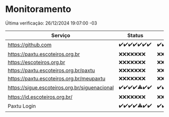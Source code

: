 # Monitoramento

Última verificação: 26/12/2024 19:07:00 -03

|Serviço|Status|Últimas 24h|
|---|---|---|
|https://github.com|<span title="2024-12-19: OK=23">✔️</span><span title="2024-12-20: OK=23">✔️</span><span title="2024-12-21: OK=23">✔️</span><span title="2024-12-22: OK=23">✔️</span><span title="2024-12-23: OK=23">✔️</span><span title="2024-12-24: OK=23">✔️</span><span title="2024-12-25: OK=21">✔️</span>|<span title="25/12/2024 19:07:00 -03 : 200">✔️</span><span title="25/12/2024 20:07:00 -03 : 200">✔️</span><span title="25/12/2024 21:40:00 -03 : 200">✔️</span><span title="25/12/2024 23:09:00 -03 : 200">✔️</span><span title="26/12/2024 00:13:00 -03 : 200">✔️</span><span title="26/12/2024 01:10:00 -03 : 200">✔️</span><span title="26/12/2024 02:08:00 -03 : 200">✔️</span><span title="26/12/2024 03:12:00 -03 : 200">✔️</span><span title="26/12/2024 04:08:00 -03 : 200">✔️</span><span title="26/12/2024 05:11:00 -03 : 200">✔️</span><span title="26/12/2024 06:08:00 -03 : 200">✔️</span><span title="26/12/2024 07:08:00 -03 : 200">✔️</span><span title="26/12/2024 08:06:00 -03 : 200">✔️</span><span title="26/12/2024 09:15:00 -03 : 200">✔️</span><span title="26/12/2024 10:15:00 -03 : 200">✔️</span><span title="26/12/2024 11:07:00 -03 : 200">✔️</span><span title="26/12/2024 12:07:00 -03 : 200">✔️</span><span title="26/12/2024 13:09:00 -03 : 200">✔️</span><span title="26/12/2024 14:06:00 -03 : 200">✔️</span><span title="26/12/2024 15:11:00 -03 : 200">✔️</span><span title="26/12/2024 16:05:00 -03 : 200">✔️</span><span title="26/12/2024 17:08:00 -03 : 200">✔️</span><span title="26/12/2024 18:07:00 -03 : 200">✔️</span><span title="26/12/2024 19:07:00 -03 : 200">✔️</span>|
|https://paxtu.escoteiros.org.br|<span title="2024-12-19: Falhas=23">❌</span><span title="2024-12-20: Falhas=23">❌</span><span title="2024-12-21: Falhas=23">❌</span><span title="2024-12-22: Falhas=23">❌</span><span title="2024-12-23: Falhas=23">❌</span><span title="2024-12-24: Falhas=23">❌</span><span title="2024-12-25: Falhas=21">❌</span>|<span title="25/12/2024 19:07:00 -03 : 403">❌</span><span title="25/12/2024 20:07:00 -03 : 403">❌</span><span title="25/12/2024 21:40:00 -03 : 403">❌</span><span title="25/12/2024 23:09:00 -03 : 403">❌</span><span title="26/12/2024 00:13:00 -03 : 403">❌</span><span title="26/12/2024 01:10:00 -03 : 403">❌</span><span title="26/12/2024 02:08:00 -03 : 403">❌</span><span title="26/12/2024 03:12:00 -03 : 403">❌</span><span title="26/12/2024 04:08:00 -03 : 403">❌</span><span title="26/12/2024 05:11:00 -03 : 403">❌</span><span title="26/12/2024 06:08:00 -03 : 403">❌</span><span title="26/12/2024 07:08:00 -03 : 403">❌</span><span title="26/12/2024 08:06:00 -03 : 403">❌</span><span title="26/12/2024 09:15:00 -03 : 403">❌</span><span title="26/12/2024 10:15:00 -03 : 403">❌</span><span title="26/12/2024 11:07:00 -03 : 403">❌</span><span title="26/12/2024 12:07:00 -03 : 403">❌</span><span title="26/12/2024 13:09:00 -03 : 403">❌</span><span title="26/12/2024 14:06:00 -03 : 403">❌</span><span title="26/12/2024 15:11:00 -03 : 403">❌</span><span title="26/12/2024 16:05:00 -03 : 403">❌</span><span title="26/12/2024 17:08:00 -03 : 403">❌</span><span title="26/12/2024 18:07:00 -03 : 403">❌</span><span title="26/12/2024 19:07:00 -03 : 403">❌</span>|
|https://escoteiros.org.br|<span title="2024-12-19: Falhas=23">❌</span><span title="2024-12-20: Falhas=23">❌</span><span title="2024-12-21: Falhas=23">❌</span><span title="2024-12-22: Falhas=23">❌</span><span title="2024-12-23: Falhas=23">❌</span><span title="2024-12-24: Falhas=23">❌</span><span title="2024-12-25: Falhas=21">❌</span>|<span title="25/12/2024 19:07:00 -03 : 403">❌</span><span title="25/12/2024 20:07:00 -03 : 403">❌</span><span title="25/12/2024 21:40:00 -03 : 403">❌</span><span title="25/12/2024 23:09:00 -03 : 403">❌</span><span title="26/12/2024 00:13:00 -03 : 403">❌</span><span title="26/12/2024 01:10:00 -03 : 403">❌</span><span title="26/12/2024 02:08:00 -03 : 403">❌</span><span title="26/12/2024 03:12:00 -03 : 403">❌</span><span title="26/12/2024 04:08:00 -03 : 403">❌</span><span title="26/12/2024 05:11:00 -03 : 403">❌</span><span title="26/12/2024 06:08:00 -03 : 403">❌</span><span title="26/12/2024 07:08:00 -03 : 403">❌</span><span title="26/12/2024 08:06:00 -03 : 403">❌</span><span title="26/12/2024 09:15:00 -03 : 403">❌</span><span title="26/12/2024 10:15:00 -03 : 403">❌</span><span title="26/12/2024 11:07:00 -03 : 403">❌</span><span title="26/12/2024 12:07:00 -03 : 403">❌</span><span title="26/12/2024 13:09:00 -03 : 403">❌</span><span title="26/12/2024 14:06:00 -03 : 403">❌</span><span title="26/12/2024 15:11:00 -03 : 403">❌</span><span title="26/12/2024 16:05:00 -03 : 403">❌</span><span title="26/12/2024 17:08:00 -03 : 403">❌</span><span title="26/12/2024 18:07:00 -03 : 403">❌</span><span title="26/12/2024 19:07:00 -03 : 403">❌</span>|
|https://paxtu.escoteiros.org.br/paxtu|<span title="2024-12-19: Falhas=23">❌</span><span title="2024-12-20: Falhas=23">❌</span><span title="2024-12-21: Falhas=23">❌</span><span title="2024-12-22: Falhas=23">❌</span><span title="2024-12-23: Falhas=23">❌</span><span title="2024-12-24: Falhas=23">❌</span><span title="2024-12-25: Falhas=21">❌</span>|<span title="25/12/2024 19:07:00 -03 : 403">❌</span><span title="25/12/2024 20:07:00 -03 : 403">❌</span><span title="25/12/2024 21:40:00 -03 : 403">❌</span><span title="25/12/2024 23:09:00 -03 : 403">❌</span><span title="26/12/2024 00:13:00 -03 : 403">❌</span><span title="26/12/2024 01:10:00 -03 : 403">❌</span><span title="26/12/2024 02:08:00 -03 : 403">❌</span><span title="26/12/2024 03:12:00 -03 : 403">❌</span><span title="26/12/2024 04:08:00 -03 : 403">❌</span><span title="26/12/2024 05:11:00 -03 : 403">❌</span><span title="26/12/2024 06:08:00 -03 : 403">❌</span><span title="26/12/2024 07:08:00 -03 : 403">❌</span><span title="26/12/2024 08:06:00 -03 : 403">❌</span><span title="26/12/2024 09:15:00 -03 : 403">❌</span><span title="26/12/2024 10:15:00 -03 : 403">❌</span><span title="26/12/2024 11:07:00 -03 : 403">❌</span><span title="26/12/2024 12:07:00 -03 : 403">❌</span><span title="26/12/2024 13:09:00 -03 : 403">❌</span><span title="26/12/2024 14:06:00 -03 : 403">❌</span><span title="26/12/2024 15:11:00 -03 : 403">❌</span><span title="26/12/2024 16:05:00 -03 : 403">❌</span><span title="26/12/2024 17:08:00 -03 : 403">❌</span><span title="26/12/2024 18:07:00 -03 : 403">❌</span><span title="26/12/2024 19:07:00 -03 : 403">❌</span>|
|https://paxtu.escoteiros.org.br/meupaxtu|<span title="2024-12-19: Falhas=23">❌</span><span title="2024-12-20: Falhas=23">❌</span><span title="2024-12-21: Falhas=23">❌</span><span title="2024-12-22: Falhas=23">❌</span><span title="2024-12-23: Falhas=23">❌</span><span title="2024-12-24: Falhas=23">❌</span><span title="2024-12-25: Falhas=21">❌</span>|<span title="25/12/2024 19:07:00 -03 : 403">❌</span><span title="25/12/2024 20:07:00 -03 : 403">❌</span><span title="25/12/2024 21:40:00 -03 : 403">❌</span><span title="25/12/2024 23:09:00 -03 : 403">❌</span><span title="26/12/2024 00:13:00 -03 : 403">❌</span><span title="26/12/2024 01:10:00 -03 : 403">❌</span><span title="26/12/2024 02:08:00 -03 : 403">❌</span><span title="26/12/2024 03:12:00 -03 : 403">❌</span><span title="26/12/2024 04:08:00 -03 : 403">❌</span><span title="26/12/2024 05:11:00 -03 : 403">❌</span><span title="26/12/2024 06:08:00 -03 : 403">❌</span><span title="26/12/2024 07:08:00 -03 : 403">❌</span><span title="26/12/2024 08:06:00 -03 : 403">❌</span><span title="26/12/2024 09:15:00 -03 : 403">❌</span><span title="26/12/2024 10:15:00 -03 : 403">❌</span><span title="26/12/2024 11:07:00 -03 : 403">❌</span><span title="26/12/2024 12:07:00 -03 : 403">❌</span><span title="26/12/2024 13:09:00 -03 : 403">❌</span><span title="26/12/2024 14:06:00 -03 : 403">❌</span><span title="26/12/2024 15:11:00 -03 : 403">❌</span><span title="26/12/2024 16:05:00 -03 : 403">❌</span><span title="26/12/2024 17:08:00 -03 : 403">❌</span><span title="26/12/2024 18:07:00 -03 : 403">❌</span><span title="26/12/2024 19:07:00 -03 : 403">❌</span>|
|https://sigue.escoteiros.org.br/siguenacional|<span title="2024-12-19: OK=23">✔️</span><span title="2024-12-20: OK=23">✔️</span><span title="2024-12-21: OK=23">✔️</span><span title="2024-12-22: OK=23">✔️</span><span title="2024-12-23: OK=22, Falhas=1">⚠️</span><span title="2024-12-24: OK=23">✔️</span><span title="2024-12-25: OK=21">✔️</span>|<span title="25/12/2024 19:07:00 -03 : 200">✔️</span><span title="25/12/2024 20:07:00 -03 : 200">✔️</span><span title="25/12/2024 21:40:00 -03 : 200">✔️</span><span title="25/12/2024 23:09:00 -03 : 200">✔️</span><span title="26/12/2024 00:13:00 -03 : 200">✔️</span><span title="26/12/2024 01:10:00 -03 : 200">✔️</span><span title="26/12/2024 02:08:00 -03 : 200">✔️</span><span title="26/12/2024 03:12:00 -03 : 200">✔️</span><span title="26/12/2024 04:08:00 -03 : 200">✔️</span><span title="26/12/2024 05:11:00 -03 : 200">✔️</span><span title="26/12/2024 06:08:00 -03 : 200">✔️</span><span title="26/12/2024 07:08:00 -03 : 200">✔️</span><span title="26/12/2024 08:06:00 -03 : 200">✔️</span><span title="26/12/2024 09:15:00 -03 : 200">✔️</span><span title="26/12/2024 10:15:00 -03 : 200">✔️</span><span title="26/12/2024 11:07:00 -03 : 200">✔️</span><span title="26/12/2024 12:07:00 -03 : 200">✔️</span><span title="26/12/2024 13:09:00 -03 : 200">✔️</span><span title="26/12/2024 14:06:00 -03 : 200">✔️</span><span title="26/12/2024 15:11:00 -03 : 200">✔️</span><span title="26/12/2024 16:05:00 -03 : 200">✔️</span><span title="26/12/2024 17:08:00 -03 : 200">✔️</span><span title="26/12/2024 18:07:00 -03 : 200">✔️</span><span title="26/12/2024 19:07:00 -03 : 200">✔️</span>|
|https://id.escoteiros.org.br/|<span title="2024-12-19: Falhas=23">❌</span><span title="2024-12-20: Falhas=23">❌</span><span title="2024-12-21: Falhas=23">❌</span><span title="2024-12-22: Falhas=23">❌</span><span title="2024-12-23: Falhas=23">❌</span><span title="2024-12-24: Falhas=23">❌</span><span title="2024-12-25: Falhas=21">❌</span>|<span title="25/12/2024 19:07:00 -03 : 403">❌</span><span title="25/12/2024 20:07:00 -03 : 403">❌</span><span title="25/12/2024 21:40:00 -03 : 403">❌</span><span title="25/12/2024 23:09:00 -03 : 403">❌</span><span title="26/12/2024 00:13:00 -03 : 403">❌</span><span title="26/12/2024 01:10:00 -03 : 403">❌</span><span title="26/12/2024 02:08:00 -03 : 403">❌</span><span title="26/12/2024 03:12:00 -03 : 403">❌</span><span title="26/12/2024 04:08:00 -03 : 403">❌</span><span title="26/12/2024 05:11:00 -03 : 403">❌</span><span title="26/12/2024 06:08:00 -03 : 403">❌</span><span title="26/12/2024 07:08:00 -03 : 403">❌</span><span title="26/12/2024 08:06:00 -03 : 403">❌</span><span title="26/12/2024 09:15:00 -03 : 403">❌</span><span title="26/12/2024 10:15:00 -03 : 403">❌</span><span title="26/12/2024 11:07:00 -03 : 403">❌</span><span title="26/12/2024 12:07:00 -03 : 403">❌</span><span title="26/12/2024 13:09:00 -03 : 403">❌</span><span title="26/12/2024 14:06:00 -03 : 403">❌</span><span title="26/12/2024 15:11:00 -03 : 403">❌</span><span title="26/12/2024 16:05:00 -03 : 403">❌</span><span title="26/12/2024 17:08:00 -03 : 403">❌</span><span title="26/12/2024 18:07:00 -03 : 403">❌</span><span title="26/12/2024 19:07:00 -03 : 403">❌</span>|
|Paxtu Login|<span title="2024-12-19: OK=23">✔️</span><span title="2024-12-20: OK=23">✔️</span><span title="2024-12-21: OK=23">✔️</span><span title="2024-12-22: OK=23">✔️</span><span title="2024-12-23: OK=22, Falhas=1">⚠️</span><span title="2024-12-24: OK=23">✔️</span><span title="2024-12-25: OK=21">✔️</span>|<span title="25/12/2024 19:07:00 -03 : 200">✔️</span><span title="25/12/2024 20:07:00 -03 : 200">✔️</span><span title="25/12/2024 21:40:00 -03 : 200">✔️</span><span title="25/12/2024 23:09:00 -03 : 200">✔️</span><span title="26/12/2024 00:13:00 -03 : 200">✔️</span><span title="26/12/2024 01:10:00 -03 : 200">✔️</span><span title="26/12/2024 02:08:00 -03 : 200">✔️</span><span title="26/12/2024 03:12:00 -03 : 200">✔️</span><span title="26/12/2024 04:08:00 -03 : 200">✔️</span><span title="26/12/2024 05:11:00 -03 : 200">✔️</span><span title="26/12/2024 06:08:00 -03 : 200">✔️</span><span title="26/12/2024 07:08:00 -03 : 200">✔️</span><span title="26/12/2024 08:06:00 -03 : 200">✔️</span><span title="26/12/2024 09:15:00 -03 : 200">✔️</span><span title="26/12/2024 10:15:00 -03 : 200">✔️</span><span title="26/12/2024 11:07:00 -03 : 200">✔️</span><span title="26/12/2024 12:07:00 -03 : 200">✔️</span><span title="26/12/2024 13:09:00 -03 : 200">✔️</span><span title="26/12/2024 14:06:00 -03 : 200">✔️</span><span title="26/12/2024 15:11:00 -03 : 200">✔️</span><span title="26/12/2024 16:05:00 -03 : 200">✔️</span><span title="26/12/2024 17:08:00 -03 : 200">✔️</span><span title="26/12/2024 18:07:00 -03 : 200">✔️</span><span title="26/12/2024 19:07:00 -03 : 200">✔️</span>|
